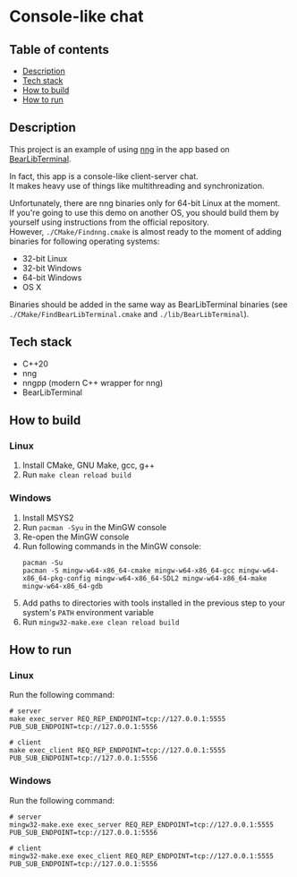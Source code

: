 # Console-like chat

## Table of contents

* [Description](#description)
* [Tech stack](#tech-stack)
* [How to build](#how-to-build)
* [How to run](#how-to-run)

## Description

This project is an example of using [nng](https://github.com/nanomsg/nng) in the app based
on [BearLibTerminal](http://foo.wyrd.name/en:bearlibterminal).

In fact, this app is a console-like client-server chat.\
It makes heavy use of things like multithreading and synchronization.

Unfortunately, there are nng binaries only for 64-bit Linux at the moment.\
If you're going to use this demo on another OS, you should build them by yourself using instructions from the official
repository.\
However, `./CMake/Findnng.cmake` is almost ready to the moment of adding binaries for following operating systems:

* 32-bit Linux
* 32-bit Windows
* 64-bit Windows
* OS X

Binaries should be added in the same way as BearLibTerminal binaries (see `./CMake/FindBearLibTerminal.cmake` and
`./lib/BearLibTerminal`).

## Tech stack

* C++20
* nng
* nngpp (modern C++ wrapper for nng)
* BearLibTerminal

## How to build

### Linux

1. Install CMake, GNU Make, gcc, g++
2. Run `make clean reload build`

### Windows

1. Install MSYS2
2. Run `pacman -Syu` in the MinGW console
3. Re-open the MinGW console
4. Run following commands in the MinGW console:
    ```
    pacman -Su
    pacman -S mingw-w64-x86_64-cmake mingw-w64-x86_64-gcc mingw-w64-x86_64-pkg-config mingw-w64-x86_64-SDL2 mingw-w64-x86_64-make mingw-w64-x86_64-gdb
    ```
5. Add paths to directories with tools installed in the previous step to your system's `PATH` environment variable
6. Run `mingw32-make.exe clean reload build`

## How to run

### Linux

Run the following command:

```
# server
make exec_server REQ_REP_ENDPOINT=tcp://127.0.0.1:5555 PUB_SUB_ENDPOINT=tcp://127.0.0.1:5556

# client
make exec_client REQ_REP_ENDPOINT=tcp://127.0.0.1:5555 PUB_SUB_ENDPOINT=tcp://127.0.0.1:5556
```

### Windows

Run the following command:

```
# server
mingw32-make.exe exec_server REQ_REP_ENDPOINT=tcp://127.0.0.1:5555 PUB_SUB_ENDPOINT=tcp://127.0.0.1:5556

# client
mingw32-make.exe exec_client REQ_REP_ENDPOINT=tcp://127.0.0.1:5555 PUB_SUB_ENDPOINT=tcp://127.0.0.1:5556
```
